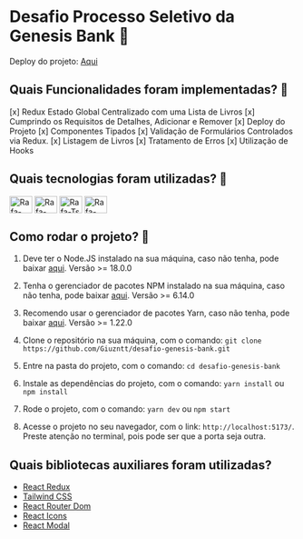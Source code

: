 # Desafio Processo Seletivo da Genesis Bank 🚀

Deploy do projeto: [Aqui]([https://desafio-m-ind-thru.vercel.app/](httrps://desafio-genesis-bank.vercel.app/))

## Quais Funcionalidades foram implementadas? 🤔

[x] Redux Estado Global Centralizado com uma Lista de Livros
[x] Cumprindo os Requisitos de Detalhes, Adicionar e Remover
[x] Deploy do Projeto
[x] Componentes Tipados
[x] Validação de Formulários Controlados via Redux.
[x] Listagem de Livros
[x] Tratamento de Erros
[x] Utilização de Hooks

## Quais tecnologias foram utilizadas? 🤔

<img  align="center" alt="Rafa-React" height="30" width="40" src="https://cdn.jsdelivr.net/gh/devicons/devicon/icons/react/react-original.svg">
    <!-- redux --> 
<img  align="center" alt="Rafa-Redux" height="30" width="40" src="https://cdn.jsdelivr.net/gh/devicons/devicon/icons/redux/redux-original.svg">
    <!-- typescript -->
<img  align="center" alt="Rafa-Ts" height="30" width="40" src="https://cdn.jsdelivr.net/gh/devicons/devicon/icons/typescript/typescript-original.svg">
    <!-- tailwind -->
<img  align="center" alt="Rafa-Tailwind" height="30" width="40" src="https://cdn.jsdelivr.net/gh/devicons/devicon/icons/tailwindcss/tailwindcss-plain.svg">
 
## Como rodar o projeto? 🚀

1. Deve ter o Node.JS instalado na sua máquina, caso não tenha, pode baixar [aqui](https://nodejs.org/en/). Versão >= 18.0.0

2. Tenha o gerenciador de pacotes NPM instalado na sua máquina, caso não tenha, pode baixar [aqui](https://www.npmjs.com/get-npm). Versão >= 6.14.0

3. Recomendo usar o gerenciador de pacotes Yarn, caso não tenha, pode baixar [aqui](https://classic.yarnpkg.com/en/docs/install/#windows-stable). Versão >= 1.22.0

4. Clone o repositório na sua máquina, com o comando: `git clone https://github.com/Giuzntt/desafio-genesis-bank.git`

5. Entre na pasta do projeto, com o comando: `cd desafio-genesis-bank`

6. Instale as dependências do projeto, com o comando: `yarn install` ou `npm install`

7. Rode o projeto, com o comando: `yarn dev` ou `npm start`

8. Acesse o projeto no seu navegador, com o link: `http://localhost:5173/`. Preste atenção no terminal, pois pode ser que a porta seja outra.

## Quais bibliotecas auxiliares foram utilizadas?

- [React Redux](https://react-redux.js.org/)
- [Tailwind CSS](https://tailwindcss.com/)
- [React Router Dom](https://reactrouter.com/web/guides/quick-start)
- [React Icons](https://react-icons.github.io/react-icons/)
- [React Modal](https://www.npmjs.com/package/react-modal#api-documentation)
